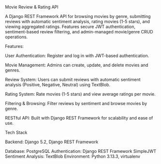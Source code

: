 Movie Review & Rating API

A Django REST Framework API for browsing movies by genre, submitting reviews with automatic sentiment analysis, rating movies (1-5 stars), and viewing aggregated ratings. Features secure JWT authentication, sentiment-based review filtering, and admin-managed movie/genre CRUD operations.

Features:

User Authentication: Register and log in with JWT-based authentication.

Movie Management: Admins can create, update, and delete movies and genres.

Review System: Users can submit reviews with automatic sentiment analysis (Positive, Negative, Neutral) using TextBlob.

Rating System: Rate movies (1-5 stars) and view average ratings per movie.

Filtering & Browsing: Filter reviews by sentiment and browse movies by genre.

RESTful API: Built with Django REST Framework for scalability and ease of use.

Tech Stack

Backend: Django 5.2, Django REST Framework

Database: PostgreSQL
Authentication: Django REST Framework SimpleJWT
Sentiment Analysis: TextBlob
Environment: Python 3.13.3, virtualenv